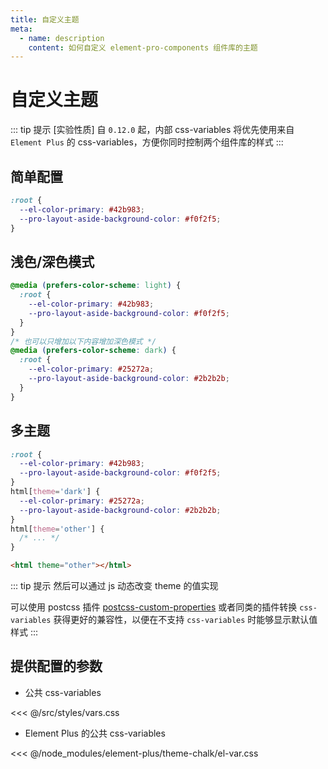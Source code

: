 ```yaml
---
title: 自定义主题
meta:
  - name: description
    content: 如何自定义 element-pro-components 组件库的主题
---
```


# 自定义主题

::: tip 提示
[实验性质] 自 `0.12.0` 起，内部 css-variables 将优先使用来自 `Element Plus` 的 css-variables，方便你同时控制两个组件库的样式
:::

## 简单配置

```css
:root {
  --el-color-primary: #42b983;
  --pro-layout-aside-background-color: #f0f2f5;
}
```

## 浅色/深色模式

```css
@media (prefers-color-scheme: light) {
  :root {
    --el-color-primary: #42b983;
    --pro-layout-aside-background-color: #f0f2f5;
  }
}
/* 也可以只增加以下内容增加深色模式 */
@media (prefers-color-scheme: dark) {
  :root {
    --el-color-primary: #25272a;
    --pro-layout-aside-background-color: #2b2b2b;
  }
}
```

## 多主题

```css
:root {
  --el-color-primary: #42b983;
  --pro-layout-aside-background-color: #f0f2f5;
}
html[theme='dark'] {
  --el-color-primary: #25272a;
  --pro-layout-aside-background-color: #2b2b2b;
}
html[theme='other'] {
  /* ... */
}
```

```html
<html theme="other"></html>
```

::: tip 提示
然后可以通过 js 动态改变 theme 的值实现

可以使用 postcss 插件 [postcss-custom-properties](https://github.com/postcss/postcss-custom-properties) 或者同类的插件转换 `css-variables` 获得更好的兼容性，以便在不支持 `css-variables` 时能够显示默认值样式
:::

## 提供配置的参数

- 公共 css-variables

<<< @/src/styles/vars.css

- Element Plus 的公共 css-variables

<<< @/node_modules/element-plus/theme-chalk/el-var.css
